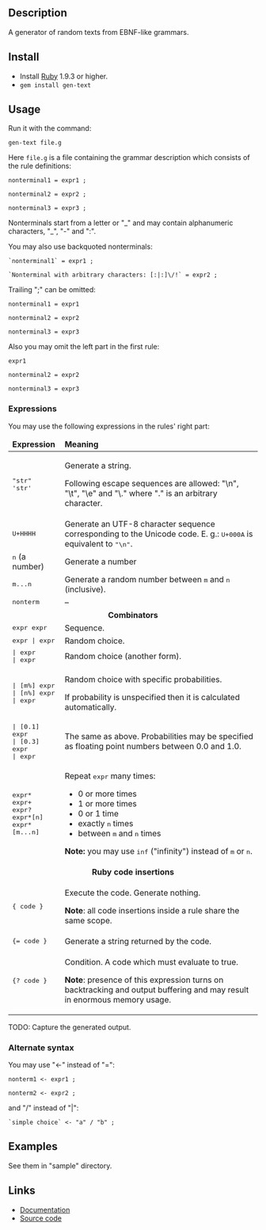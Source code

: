 Description
-----------

A generator of random texts from EBNF-like grammars.

Install
-------

- Install [Ruby](http://ruby-lang.org) 1.9.3 or higher.
- `gem install gen-text`

Usage
-----

Run it with the command:

    gen-text file.g

Here `file.g` is a file containing the grammar description which consists of the rule definitions:

    nonterminal1 = expr1 ;
    
    nonterminal2 = expr2 ;
    
    nonterminal3 = expr3 ;
    
Nonterminals start from a letter or "\_" and may contain alphanumeric characters, "\_", "-" and ":".

You may also use backquoted nonterminals:
    
    `nonterminal1` = expr1 ;
    
    `Nonterminal with arbitrary characters: [:|:]\/!` = expr2 ;

Trailing ";" can be omitted:

    nonterminal1 = expr1
    
    nonterminal2 = expr2
    
    nonterminal3 = expr3

Also you may omit the left part in the first rule:

    expr1
    
    nonterminal2 = expr2
    
    nonterminal3 = expr3

### Expressions ###

You may use the following expressions in the rules' right part:

<table>
  <thead>
    <tr> <td><strong>Expression</strong></td> <td><strong>Meaning</strong></td> </tr>
  </thead>
  <tbody>
    <tr>
      <td>
        <tt>"str"</tt><br/>
        <tt>'str'</tt>
      </td>
      <td>
        <p>Generate a string.</p>
        <p>Following escape sequences are allowed: "\n", "\t", "\e" and "\." where "." is an arbitrary character.</p>
      </td>
    </tr>
    <tr>
      <td><tt>U+HHHH</tt></td>
      <td>Generate an UTF-8 character sequence corresponding to the Unicode code. E. g.: <tt>U+000A</tt> is equivalent to <tt>"\n"</tt>.</td>
    </tr>
    <tr>
      <td><tt>n</tt> (a number)</td>
      <td>Generate a number</td>
    </tr>
    <tr>
      <td><tt>m...n</tt></td>
      <td>Generate a random number between <tt>m</tt> and <tt>n</tt> (inclusive).</td>
    </tr>
    <tr>
      <td><tt>nonterm</tt></td>
      <td>–</td>
    </tr>
    <tr>
      <td colspan="2"><center><strong>Combinators</strong></center></td>
    </tr>
    <tr>
      <td> <tt>expr expr</tt> </td>
      <td>Sequence.</td>
    </tr>
    <tr>
      <td>
        <tt>expr | expr</tt>
      </td>
      <td>Random choice.</td>
    </tr>
    <tr>
      <td>
        <tt>
          | expr <br/>
          | expr
        </tt>
      </td>
      <td>Random choice (another form).</td>
    </tr>
    <tr>
      <td>
        <tt>
          | [m%] expr <br/>
          | [n%] expr <br/>
          | expr
        </tt>
      </td>
      <td>
        <p>Random choice with specific probabilities.</p>
        <p>If probability is unspecified then it is calculated automatically.</p>
      </td>
    </tr>
    <tr>
      <td>
        <tt>
          | [0.1] expr <br/>
          | [0.3] expr <br/>
          | expr
        </tt>
      </td>
      <td>
        The same as above. Probabilities may be specified as floating point numbers between 0.0 and 1.0.
      </td>
    </tr>
    <tr>
      <td>
        <tt>expr*</tt> <br/>
        <tt>expr+</tt> <br/>
        <tt>expr?</tt> <br/>
        <tt>expr*[n]</tt> <br/>
        <tt>expr*[m...n]</tt> <br/>
      </td>
      <td>
        <p>Repeat <tt>expr</tt> many times:</p>
        <ul>
          <li>0 or more times</li>
          <li>1 or more times</li>
          <li>0 or 1 time</li>
          <li>exactly <tt>n</tt> times</li>
          <li>between <tt>m</tt> and <tt>n</tt> times</li>
        </ul>
        <p><strong>Note:</strong> you may use <tt>inf</tt> ("infinity") instead of <tt>m</tt> or <tt>n</tt>.</p>
      </td>
    </tr>
    <tr>
      <td colspan="2"><center><strong>Ruby code insertions</strong></center></td>
    </tr>
    <tr>
      <td><tt>{ code }</tt></td>
      <td>
        <p>Execute the code. Generate nothing.</p>
        <p><strong>Note</strong>: all code insertions inside a rule share the same scope.</p>
      </td>
    </tr>
    <tr>
      <td><tt>{= code }</tt></td>
      <td>Generate a string returned by the code.</td>
    </tr>
    <tr>
      <td><tt>{? code }</tt></td>
      <td>
        <p>Condition. A code which must evaluate to true.</p>
        <p><strong>Note</strong>: presence of this expression turns on backtracking and output buffering and may result in enormous memory usage.</p>
      </td>
    </tr>
  </tbody>
</table>

TODO: Capture the generated output.

### Alternate syntax ###

You may use "<-" instead of "=":

    nonterm1 <- expr1 ;
    
    nonterm2 <- expr2 ;

and "/" instead of "|":

    `simple choice` <- "a" / "b" ;

Examples
--------

See them in "sample" directory.

Links
-----

- [Documentation](http://www.rubydoc.info/gems/gen-text/0.0.4)
- [Source code](https://github.com/LavirtheWhiolet/gen-text)
